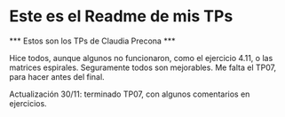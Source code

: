 # Este es el Readme de mis TPs

*** Estos son los TPs de Claudia Precona ***

Hice todos, aunque algunos no funcionaron, como el ejercicio 4.11, o las matrices espirales.
Seguramente todos son mejorables.
Me falta el TP07, para hacer antes del final.

Actualización 30/11: terminado TP07, con algunos comentarios en ejercicios.